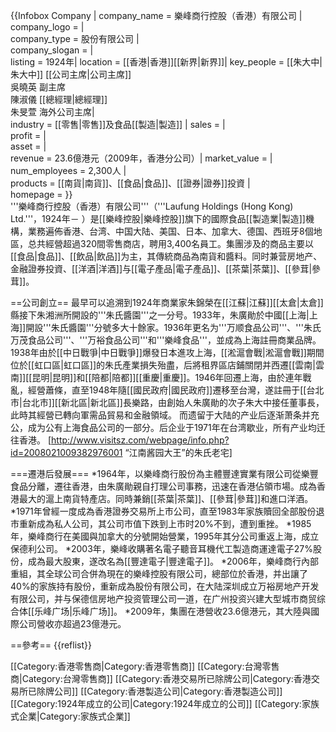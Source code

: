 {{Infobox Company |
 company_name = 樂峰商行控股（香港）有限公司 |   
 company_logo =  |   
 company_type = 股份有限公司 |   
 company_slogan =  |   
 listing = 1924年| 
 location = [[香港|香港]][[新界|新界]]| 
 key_people = [[朱大中|朱大中]] [[公司主席|公司主席]] <br />吳曉英 副主席<br /> 陳淑儀 [[總經理|總經理]] <br /> 朱旻萱  海外公司主席|   
 industry = [[零售|零售]]及食品[[製造|製造]] |
 sales =  |   
 profit =  |   
 asset =  |   
 revenue = 23.6億港元（2009年，香港分公司）|
 market_value =  |   
 num_employees = 2,300人 |   
 products = [[南貨|南貨]]、[[食品|食品]]、[[證券|證券]]投資 |   
 homepage = 
}}  
'''樂峰商行控股（香港）有限公司'''（'''Laufung Holdings (Hong Kong) Ltd.'''，1924年－ ）是[[樂峰控股|樂峰控股]]旗下的國際食品[[製造業|製造]]機構，業務遍佈香港、台湾、中国大陆、美国、日本、加拿大、德国、西班牙8個地區，总共經營超過320間零售商店，聘用3,400名員工。集團涉及的商品主要以[[食品|食品]]、[[飲品|飲品]]为主，其傳統商品為南貨和醬料。同时兼营房地产、金融證券投資、[[洋酒|洋酒]]与[[電子產品|電子產品]]、[[茶葉|茶葉]]、[[參茸|參茸]]。

==公司創立==
最早可以追溯到1924年商業家朱錦榮在[[江蘇|江蘇]][[太倉|太倉]]縣接下朱湘洲所開設的'''朱氏醬園'''之一分号。1933年，朱廣勛於中國[[上海|上海]]開設'''朱氏醬園'''分號多大十餘家。1936年更名为'''万顺食品公司'''、'''朱氏万茂食品公司'''、'''万裕食品公司'''和'''樂峰食品'''，並成為上海註冊商業品牌。1938年由於[[中日戰爭|中日戰爭]]爆發日本進攻上海，[[淞滬會戰|淞滬會戰]]期間位於[[虹口區|虹口區]]的朱氏產業損失殆盡，后將租界區店鋪關閉并西遷[[雲南|雲南]][[昆明|昆明]]和[[陪都|陪都]][[重慶|重慶]]。1946年回遷上海，由於連年戰亂，經營蕭條，直至1948年隨[[國民政府|國民政府]]遷移至台灣，遂註冊于[[台北市|台北市]][[新北區|新北區]]長樂路，由創始人朱廣勛的次子朱大中接任董事長，此時其經營已轉向軍需品貿易和金融領域。
而遗留于大陆的产业后逐渐萧条并充公，成为公有上海食品公司的一部分。后企业于1971年在台湾歇业，所有产业均迁往香港。
<ref>[http://www.visitsz.com/webpage/info.php?id=2008021009382976001 “江南酱园大王”的朱氏老宅]</ref>

===遷港后發展===
*1964年，以樂峰商行股份為主體豐達實業有限公司從樂豐食品分離，遷往香港，由朱廣勛親自打理公司事務，迅速在香港佔領市場。成為香港最大的滬上南貨特產店。同時兼銷[[茶葉|茶葉]]、[[參茸|參茸]]和進口洋酒。
*1971年曾經一度成為香港證券交易所上市公司，直至1983年家族贖回全部股份退市重新成為私人公司，其公司市值下跌到上市时20%不到，遭到重挫。
*1985年，樂峰商行在美國與加拿大的分號開始營業，1995年其分公司重返上海，成立保德利公司。
*2003年，樂峰收購著名電子聽音耳機代工製造商運達電子27%股份，成為最大股東，遂改名為[[豐達電子|豐達電子]]。
*2006年，樂峰商行內部重組，其全球公司合併為現在的樂峰控股有限公司，總部位於香港，并出讓了40%的家族持有股份，重新成為股份有限公司，在大陆深圳成立万裕房地产开发有限公司，并与保德信房地产投资管理公司一道，在广州投资兴建大型城市商贸综合体[[乐峰广场|乐峰广场]]。
*2009年，集團在港營收23.6億港元，其大陸與國際公司營收亦超過23億港元。

==參考==
{{reflist}}

[[Category:香港零售商|Category:香港零售商]]
[[Category:台灣零售商|Category:台灣零售商]]
[[Category:香港交易所已除牌公司|Category:香港交易所已除牌公司]]
[[Category:香港製造公司|Category:香港製造公司]]
[[Category:1924年成立的公司|Category:1924年成立的公司]]
[[Category:家族式企業|Category:家族式企業]]